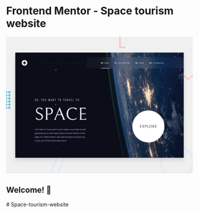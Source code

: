 # Frontend Mentor - Space tourism website

![Design preview for the Space tourism website coding challenge](./preview.jpg)

## Welcome! 👋

#   S p a c e - t o u r i s m - w e b s i t e 
 
 